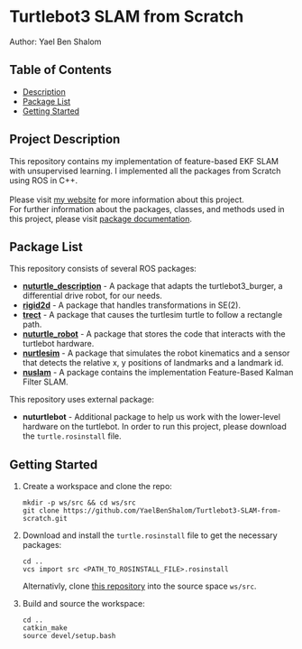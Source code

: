 # Turtlebot3 SLAM from Scratch

Author: Yael Ben Shalom


## Table of Contents

- [Description](#description)
- [Package List](#package-list)
- [Getting Started](#getting-started)

## Project Description

This repository contains my implementation of feature-based EKF SLAM with unsupervised learning. I implemented all the packages from Scratch using ROS in C++.<br><br>
Please visit [my website](https://yaelbenshalom.github.io/EKF_SLAM/index.html) for more information about this project.<br>
For further information about the packages, classes, and methods used in this project, please visit [package documentation](https://yaelbenshalom.github.io/Turtlebot3-SLAM-from-scratch/html/index.html).


## Package List

This repository consists of several ROS packages:

- [**nuturtle_description**](https://github.com/YaelBenShalom/Turtlebot3-SLAM-from-scratch/tree/master/nuturtle_description) - A package that adapts the turtlebot3_burger, a differential drive robot, for our needs.
- [**rigid2d**](https://github.com/YaelBenShalom/Turtlebot3-SLAM-from-scratch/tree/master/rigid2d) - A package that handles transformations in SE(2).
- [**trect**](https://github.com/YaelBenShalom/Turtlebot3-SLAM-from-scratch/tree/master/trect) - A package that causes the turtlesim turtle to follow a rectangle path.
- [**nuturtle_robot**](https://github.com/YaelBenShalom/Turtlebot3-SLAM-from-scratch/tree/master/nuturtle_robot) - A package that stores the code that interacts with the turtlebot hardware.
- [**nurtlesim**](https://github.com/YaelBenShalom/Turtlebot3-SLAM-from-scratch/tree/master/nurtlesim) - A package that simulates the robot kinematics and a sensor that detects the relative x, y positions of landmarks and a landmark id.
- [**nuslam**](https://github.com/YaelBenShalom/Turtlebot3-SLAM-from-scratch/tree/master/nuslam) - A package contains the implementation Feature-Based Kalman Filter SLAM.

This repository uses external package:

- **nuturtlebot** - Additional package to help us work with the lower-level hardware on the turtlebot. In order to run this project, please download the `turtle.rosinstall` file.

## Getting Started

1. Create a workspace and clone the repo:
    ```
    mkdir -p ws/src && cd ws/src
    git clone https://github.com/YaelBenShalom/Turtlebot3-SLAM-from-scratch.git
    ```

2. Download and install the `turtle.rosinstall` file to get the necessary packages:
    ```
    cd ..
    vcs import src <PATH_TO_ROSINSTALL_FILE>.rosinstall
    ```
    Alternativly, clone [this repository](https://github.com/ME495-Navigation/nuturtlebot) into the source space `ws/src`.

3. Build and source the workspace:
    ```
    cd ..
    catkin_make
    source devel/setup.bash 
    ```
